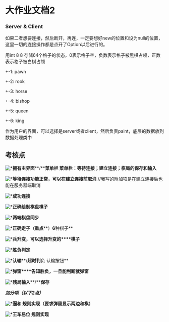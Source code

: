 # 大作业文档2

### Server & Client

如果二者想要连接，然后断开，再连，一定要想好new的位置和设为null的位置，这里一切的连接操作都是点开了Option以后进行的。

用int 8 8 存储64个格子的状态，0表示格子空，负数表示格子被黑棋占领，正数表示格子被白棋占领

+-1: pawn 

+-2: rook

+-3: horse

+-4: bishop

+-5: queen

+-6: king

作为用户的界面，可以选择是server或者client，然后负责paint，底层的数据放到数据处理类中





## 考核点

![*](file:///C:/Users/JACQUE~1/AppData/Local/Temp/artB145.tmp)**拥有主界面****/****菜单栏 菜单栏：等待连接；建立连接；棋局的保存和输入**

![*](file:///C:/Users/JACQUE~1/AppData/Local/Temp/artB146.tmp)**等待连接功能正常，可以在建立连接前取消** //我写的附加项是在建立连接后也能在服务器端取消

![*](file:///C:/Users/JACQUE~1/AppData/Local/Temp/artB147.tmp)**成功连接**

![*](file:///C:/Users/JACQUE~1/AppData/Local/Temp/artB148.tmp)**正确绘制棋盘棋子**

![*](file:///C:/Users/JACQUE~1/AppData/Local/Temp/artB159.tmp)**两端棋盘同步**

![*](file:///C:/Users/JACQUE~1/AppData/Local/Temp/artB15A.tmp)**正确走子（重点****）****6****种棋子**

![*](file:///C:/Users/JACQUE~1/AppData/Local/Temp/artB15B.tmp)**兵升变，可以选择升变的****棋子**

![*](file:///C:/Users/JACQUE~1/AppData/Local/Temp/artB15C.tmp)**胜负判定**

![*](file:///C:/Users/JACQUE~1/AppData/Local/Temp/artB15D.tmp)**认输****/****超时判****负 认输按钮**

![*](file:///C:/Users/JACQUE~1/AppData/Local/Temp/artB15E.tmp)**弹窗****告知胜负，一旦能判断就弹窗**

![*](file:///C:/Users/JACQUE~1/AppData/Local/Temp/artB15F.tmp)**残局输入****/****保存**

***加分项（以下******2******点）***

![*](file:///C:/Users/JACQUE~1/AppData/Local/Temp/artB162.tmp)**逼和        规则实现（要求弹窗显示两边和棋）**

![*](file:///C:/Users/JACQUE~1/AppData/Local/Temp/artB172.tmp)**王车易位 规则实现**



